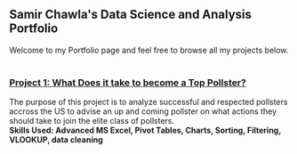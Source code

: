 ## Samir Chawla's Data Science and Analysis Portfolio

Welcome to my Portfolio page and feel free to browse all my projects below.
<br>
<br>

### [**Project 1: What Does it take to become a Top Pollster?** ](https://github.com/Samir221/Pollster_Case_Study/tree/main) 
The purpose of this project is to analyze successful and respected pollsters accross the US to advise an up and coming pollster on what actions they should take to join the elite class of pollsters. 
<br> 
**Skills Used: Advanced MS Excel, Pivot Tables, Charts, Sorting, Filtering, VLOOKUP, data cleaning**  <br><br> 

